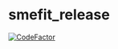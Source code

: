 # smefit_release

[![CodeFactor](https://www.codefactor.io/repository/github/lhcfitnikhef/smefit_release/badge)](https://www.codefactor.io/repository/github/lhcfitnikhef/smefit_release)